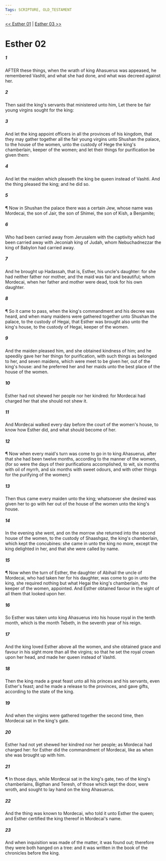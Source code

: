 ```yaml
---
Tags: SCRIPTURE, OLD_TESTAMENT
---
```


[<< Esther 01](OLD_TESTAMENT/17_Esther/Esther_01.md) | [Esther 03 >>](OLD_TESTAMENT/17_Esther/Esther_03.md)

# Esther 02

##### 1

AFTER these things, when the wrath of king Ahasuerus was appeased, he remembered Vashti, and what she had done, and what was decreed against her.

##### 2

Then said the king's servants that ministered unto him, Let there be fair young virgins sought for the king:

##### 3

And let the king appoint officers in all the provinces of his kingdom, that they may gather together all the fair young virgins unto Shushan the palace, to the house of the women, unto the custody of Hege the king's chamberlain, keeper of the women; and let their things for purification be given them:

##### 4

And let the maiden which pleaseth the king be queen instead of Vashti. And the thing pleased the king; and he did so.

##### 5

¶ Now in Shushan the palace there was a certain Jew, whose name was Mordecai, the son of Jair, the son of Shimei, the son of Kish, a Benjamite;

##### 6

Who had been carried away from Jerusalem with the captivity which had been carried away with Jeconiah king of Judah, whom Nebuchadnezzar the king of Babylon had carried away.

##### 7

And he brought up Hadassah, that is, Esther, his uncle's daughter: for she had neither father nor mother, and the maid was fair and beautiful; whom Mordecai, when her father and mother were dead, took for his own daughter.

##### 8

¶ So it came to pass, when the king's commandment and his decree was heard, and when many maidens were gathered together unto Shushan the palace, to the custody of Hegai, that Esther was brought also unto the king's house, to the custody of Hegai, keeper of the women.

##### 9

And the maiden pleased him, and she obtained kindness of him; and he speedily gave her her things for purification, with such things as belonged to her, and seven maidens, which were meet to be given her, out of the king's house: and he preferred her and her maids unto the best place of the house of the women.

##### 10

Esther had not shewed her people nor her kindred: for Mordecai had charged her that she should not shew it.

##### 11

And Mordecai walked every day before the court of the women's house, to know how Esther did, and what should become of her.

##### 12

¶ Now when every maid's turn was come to go in to king Ahasuerus, after that she had been twelve months, according to the manner of the women, (for so were the days of their purifications accomplished, to wit, six months with oil of myrrh, and six months with sweet odours, and with other things for the purifying of the women;)

##### 13

Then thus came every maiden unto the king; whatsoever she desired was given her to go with her out of the house of the women unto the king's house.

##### 14

In the evening she went, and on the morrow she returned into the second house of the women, to the custody of Shaashgaz, the king's chamberlain, which kept the concubines: she came in unto the king no more, except the king delighted in her, and that she were called by name.

##### 15

¶ Now when the turn of Esther, the daughter of Abihail the uncle of Mordecai, who had taken her for his daughter, was come to go in unto the king, she required nothing but what Hegai the king's chamberlain, the keeper of the women, appointed. And Esther obtained favour in the sight of all them that looked upon her.

##### 16

So Esther was taken unto king Ahasuerus into his house royal in the tenth month, which is the month Tebeth, in the seventh year of his reign.

##### 17

And the king loved Esther above all the women, and she obtained grace and favour in his sight more than all the virgins; so that he set the royal crown upon her head, and made her queen instead of Vashti.

##### 18

Then the king made a great feast unto all his princes and his servants, even Esther's feast; and he made a release to the provinces, and gave gifts, according to the state of the king.

##### 19

And when the virgins were gathered together the second time, then Mordecai sat in the king's gate.

##### 20

Esther had not yet shewed her kindred nor her people; as Mordecai had charged her: for Esther did the commandment of Mordecai, like as when she was brought up with him.

##### 21

¶ In those days, while Mordecai sat in the king's gate, two of the king's chamberlains, Bigthan and Teresh, of those which kept the door, were wroth, and sought to lay hand on the king Ahasuerus.

##### 22

And the thing was known to Mordecai, who told it unto Esther the queen; and Esther certified the king thereof in Mordecai's name.

##### 23

And when inquisition was made of the matter, it was found out; therefore they were both hanged on a tree: and it was written in the book of the chronicles before the king.
